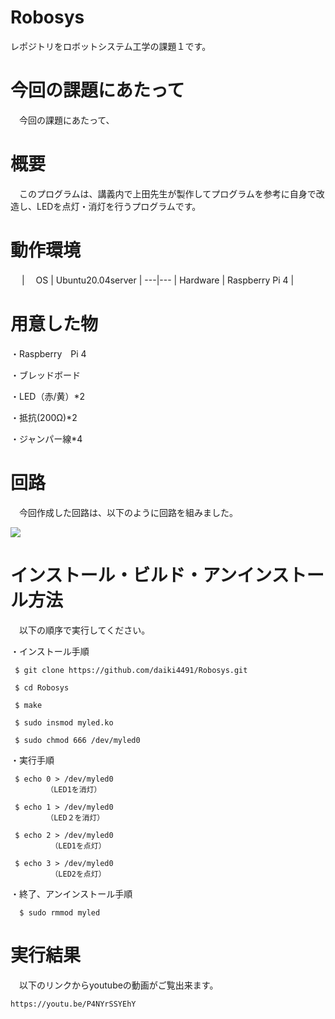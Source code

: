# Robosys
レポジトリをロボットシステム工学の課題１です。


# 今回の課題にあたって

　今回の課題にあたって、


# 概要

　このプログラムは、講義内で上田先生が製作してプログラムを参考に自身で改造し、LEDを点灯・消灯を行うプログラムです。
 
 
 # 動作環境
　
 |　  OS    |  Ubuntu20.04server |
 ---|---
 | Hardware |  Raspberry Pi 4 |
 
 
 # 用意した物
 
  ・Raspberry　Pi 4
  
  ・ブレッドボード
  
  ・LED（赤/黄）*2
  
  ・抵抗(200Ω)*2
  
  ・ジャンパー線*4
  
  
 # 回路
 
 　今回作成した回路は、以下のように回路を組みました。
  
  <img src=
  "https://user-images.githubusercontent.com/96305606/146736978-be1998fc-2739-4b6f-ad2d-b396fbb6202f.jpg" widrh= "320px">
  
  
  # インストール・ビルド・アンインストール方法
  
  　以下の順序で実行してください。
   
   ・インストール手順
   
     $ git clone https://github.com/daiki4491/Robosys.git
    
     $ cd Robosys
     
     $ make
     
     $ sudo insmod myled.ko
     
     $ sudo chmod 666 /dev/myled0
     
   ・実行手順
   
     $ echo 0 > /dev/myled0
            （LED1を消灯）
     
     $ echo 1 > /dev/myled0
            （LED２を消灯）
     
     $ echo 2 > /dev/myled0
             （LED1を点灯）
             
     $ echo 3 > /dev/myled0
             （LED2を点灯）
             
   ・終了、アンインストール手順
   
      $ sudo rmmod myled
     
   
   
  # 実行結果
  
  　以下のリンクからyoutubeの動画がご覧出来ます。
    
    https://youtu.be/P4NYrSSYEhY
    
    
    
    
    
    
    
    
